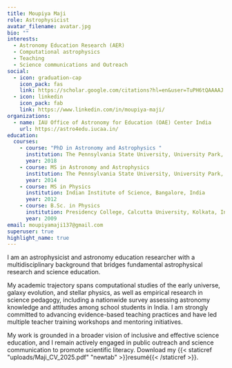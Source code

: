 ```yaml
---
title: Moupiya Maji
role: Astrophysicist
avatar_filename: avatar.jpg
bio: ""
interests:
  - Astronomy Education Research (AER)
  - Computational astrophysics
  - Teaching
  - Science communications and Outreach
social:
  - icon: graduation-cap
    icon_pack: fas
    link: https://scholar.google.com/citations?hl=en&user=TuPH6tQAAAAJ
  - icon: linkedin
    icon_pack: fab
    link: https://www.linkedin.com/in/moupiya-maji/
organizations:
  - name: IAU Office of Astronomy for Education (OAE) Center India
    url: https://astro4edu.iucaa.in/
education:
  courses:
    - course: "PhD in Astronomy and Astrophysics "
      institution: The Pennsylvania State University, University Park, PA, USA
      year: 2018
    - course: MS in Astronomy and Astrophysics
      institution: The Pennsylvania State University, University Park, PA, USA
      year: 2014
    - course: MS in Physics
      institution: Indian Institute of Science, Bangalore, India
      year: 2012
    - course: B.Sc. in Physics
      institution: Presidency College, Calcutta University, Kolkata, India
      year: 2009
email: moupiyamaji137@gmail.com
superuser: true
highlight_name: true
---
```

I am an astrophysicist and astronomy education researcher with a multidisciplinary background that
bridges fundamental astrophysical research and science education. 

My academic trajectory spans computational studies of the early universe, galaxy evolution, and stellar physics, as well as empirical
research in science pedagogy, including a nationwide survey assessing astronomy knowledge and attitudes among school students in India. I am strongly committed to advancing evidence-based teaching practices and have led multiple teacher training workshops and mentoring initiatives. 

My work is grounded in a broader vision of inclusive and effective science education, and I remain actively engaged
in public outreach and science communication to promote scientific literacy. Download my {{< staticref "uploads/Maji_CV_2025.pdf" "newtab" >}}resumé{{< /staticref >}}.

